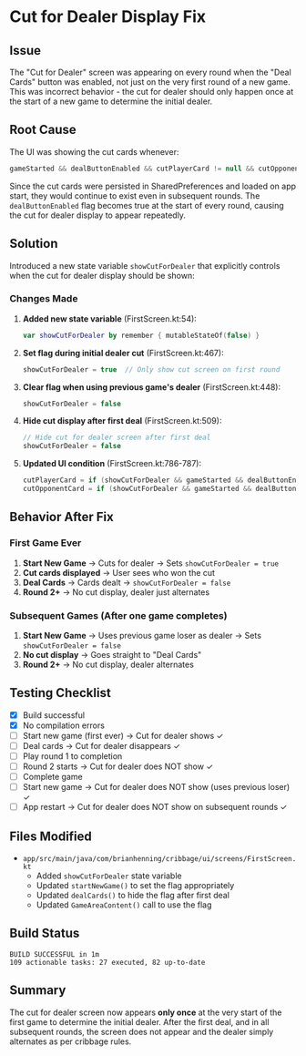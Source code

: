 # Cut for Dealer Display Fix

## Issue
The "Cut for Dealer" screen was appearing on every round when the "Deal Cards" button was enabled, not just on the very first round of a new game. This was incorrect behavior - the cut for dealer should only happen once at the start of a new game to determine the initial dealer.

## Root Cause
The UI was showing the cut cards whenever:
```kotlin
gameStarted && dealButtonEnabled && cutPlayerCard != null && cutOpponentCard != null
```

Since the cut cards were persisted in SharedPreferences and loaded on app start, they would continue to exist even in subsequent rounds. The `dealButtonEnabled` flag becomes true at the start of every round, causing the cut for dealer display to appear repeatedly.

## Solution
Introduced a new state variable `showCutForDealer` that explicitly controls when the cut for dealer display should be shown:

### Changes Made

1. **Added new state variable** (FirstScreen.kt:54):
   ```kotlin
   var showCutForDealer by remember { mutableStateOf(false) }
   ```

2. **Set flag during initial dealer cut** (FirstScreen.kt:467):
   ```kotlin
   showCutForDealer = true  // Only show cut screen on first round
   ```

3. **Clear flag when using previous game's dealer** (FirstScreen.kt:448):
   ```kotlin
   showCutForDealer = false
   ```

4. **Hide cut display after first deal** (FirstScreen.kt:509):
   ```kotlin
   // Hide cut for dealer screen after first deal
   showCutForDealer = false
   ```

5. **Updated UI condition** (FirstScreen.kt:786-787):
   ```kotlin
   cutPlayerCard = if (showCutForDealer && gameStarted && dealButtonEnabled) cutPlayerCard else null,
   cutOpponentCard = if (showCutForDealer && gameStarted && dealButtonEnabled) cutOpponentCard else null,
   ```

## Behavior After Fix

### First Game Ever
1. **Start New Game** → Cuts for dealer → Sets `showCutForDealer = true`
2. **Cut cards displayed** → User sees who won the cut
3. **Deal Cards** → Cards dealt → `showCutForDealer = false`
4. **Round 2+** → No cut display, dealer just alternates

### Subsequent Games (After one game completes)
1. **Start New Game** → Uses previous game loser as dealer → Sets `showCutForDealer = false`
2. **No cut display** → Goes straight to "Deal Cards"
3. **Round 2+** → No cut display, dealer alternates

## Testing Checklist

- [x] Build successful
- [x] No compilation errors
- [ ] Start new game (first ever) → Cut for dealer shows ✓
- [ ] Deal cards → Cut for dealer disappears ✓
- [ ] Play round 1 to completion
- [ ] Round 2 starts → Cut for dealer does NOT show ✓
- [ ] Complete game
- [ ] Start new game → Cut for dealer does NOT show (uses previous loser) ✓
- [ ] App restart → Cut for dealer does NOT show on subsequent rounds ✓

## Files Modified
- `app/src/main/java/com/brianhenning/cribbage/ui/screens/FirstScreen.kt`
  - Added `showCutForDealer` state variable
  - Updated `startNewGame()` to set the flag appropriately
  - Updated `dealCards()` to hide the flag after first deal
  - Updated `GameAreaContent()` call to use the flag

## Build Status
```
BUILD SUCCESSFUL in 1m
109 actionable tasks: 27 executed, 82 up-to-date
```

## Summary
The cut for dealer screen now appears **only once** at the very start of the first game to determine the initial dealer. After the first deal, and in all subsequent rounds, the screen does not appear and the dealer simply alternates as per cribbage rules.

